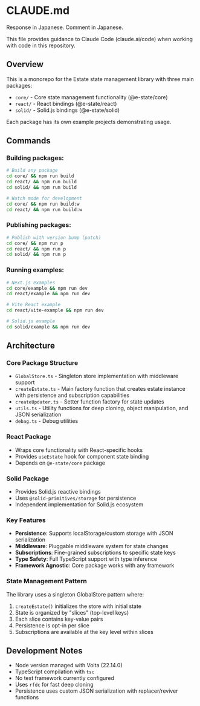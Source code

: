 # CLAUDE.md

Response in Japanese.
Comment in Japanese.

This file provides guidance to Claude Code (claude.ai/code) when working with code in this repository.

## Overview

This is a monorepo for the Estate state management library with three main packages:
- `core/` - Core state management functionality (@e-state/core)
- `react/` - React bindings (@e-state/react) 
- `solid/` - Solid.js bindings (@e-state/solid)

Each package has its own example projects demonstrating usage.

## Commands

### Building packages:
```bash
# Build any package
cd core/ && npm run build
cd react/ && npm run build  
cd solid/ && npm run build

# Watch mode for development
cd core/ && npm run build:w
cd react/ && npm run build:w
```

### Publishing packages:
```bash
# Publish with version bump (patch)
cd core/ && npm run p
cd react/ && npm run p
cd solid/ && npm run p
```

### Running examples:
```bash
# Next.js examples
cd core/example && npm run dev
cd react/example && npm run dev

# Vite React example
cd react/vite-example && npm run dev

# Solid.js example  
cd solid/example && npm run dev
```

## Architecture

### Core Package Structure
- `GlobalStore.ts` - Singleton store implementation with middleware support
- `createEstate.ts` - Main factory function that creates estate instance with persistence and subscription capabilities
- `createUpdater.ts` - Setter function factory for state updates
- `utils.ts` - Utility functions for deep cloning, object manipulation, and JSON serialization
- `debag.ts` - Debug utilities

### React Package
- Wraps core functionality with React-specific hooks
- Provides `useEstate` hook for component state binding
- Depends on `@e-state/core` package

### Solid Package  
- Provides Solid.js reactive bindings
- Uses `@solid-primitives/storage` for persistence
- Independent implementation for Solid.js ecosystem

### Key Features
- **Persistence**: Supports localStorage/custom storage with JSON serialization
- **Middleware**: Pluggable middleware system for state changes
- **Subscriptions**: Fine-grained subscriptions to specific state keys
- **Type Safety**: Full TypeScript support with type inference
- **Framework Agnostic**: Core package works with any framework

### State Management Pattern
The library uses a singleton GlobalStore pattern where:
1. `createEstate()` initializes the store with initial state
2. State is organized by "slices" (top-level keys)
3. Each slice contains key-value pairs
4. Persistence is opt-in per slice
5. Subscriptions are available at the key level within slices

## Development Notes

- Node version managed with Volta (22.14.0)
- TypeScript compilation with `tsc`
- No test framework currently configured
- Uses `rfdc` for fast deep cloning
- Persistence uses custom JSON serialization with replacer/reviver functions